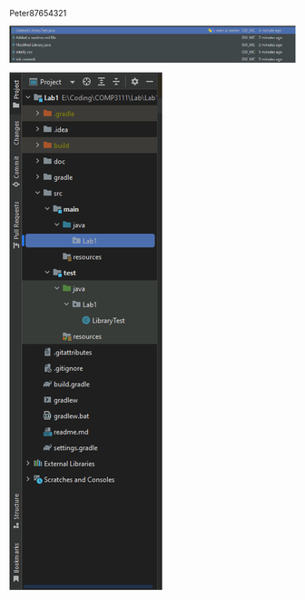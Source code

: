 Peter87654321

![Commit History](./doc/CommitHistory.png)  

![Project Structure](./doc/ProjectStructure.png)